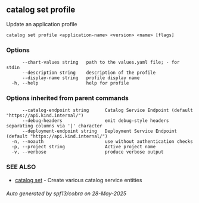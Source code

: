 ## catalog set profile

Update an application profile

```
catalog set profile <application-name> <version> <name> [flags]
```

### Options

```
      --chart-values string   path to the values.yaml file; - for stdin
      --description string    description of the profile
      --display-name string   profile display name
  -h, --help                  help for profile
```

### Options inherited from parent commands

```
      --catalog-endpoint string      Catalog Service Endpoint (default "https://api.kind.internal/")
      --debug-headers                emit debug-style headers separating columns via '|' character
      --deployment-endpoint string   Deployment Service Endpoint (default "https://api.kind.internal/")
  -n, --noauth                       use without authentication checks
  -p, --project string               Active project name
  -v, --verbose                      produce verbose output
```

### SEE ALSO

* [catalog set](catalog_set.md)	 - Create various catalog service entities

###### Auto generated by spf13/cobra on 28-May-2025
